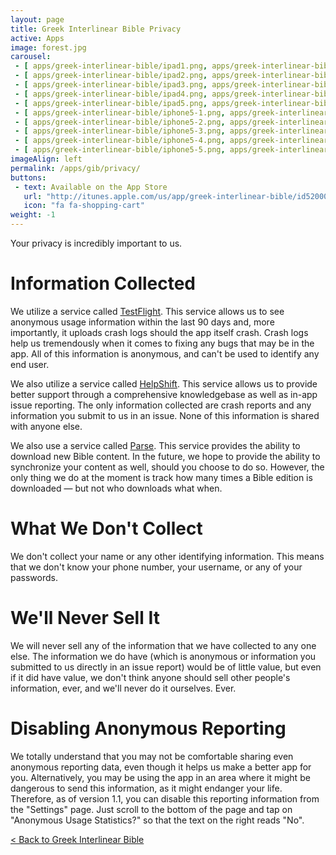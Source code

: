 ```yaml
---
layout: page
title: Greek Interlinear Bible Privacy
active: Apps
image: forest.jpg
carousel:
 - [ apps/greek-interlinear-bible/ipad1.png, apps/greek-interlinear-bible/ipad1.png ]
 - [ apps/greek-interlinear-bible/ipad2.png, apps/greek-interlinear-bible/ipad2.png ]
 - [ apps/greek-interlinear-bible/ipad3.png, apps/greek-interlinear-bible/ipad3.png ]
 - [ apps/greek-interlinear-bible/ipad4.png, apps/greek-interlinear-bible/ipad4.png ]
 - [ apps/greek-interlinear-bible/ipad5.png, apps/greek-interlinear-bible/ipad5.png ]
 - [ apps/greek-interlinear-bible/iphone5-1.png, apps/greek-interlinear-bible/iphone5-1.png ]
 - [ apps/greek-interlinear-bible/iphone5-2.png, apps/greek-interlinear-bible/iphone5-2.png ]
 - [ apps/greek-interlinear-bible/iphone5-3.png, apps/greek-interlinear-bible/iphone5-3.png ]
 - [ apps/greek-interlinear-bible/iphone5-4.png, apps/greek-interlinear-bible/iphone5-4.png ]
 - [ apps/greek-interlinear-bible/iphone5-5.png, apps/greek-interlinear-bible/iphone5-5.png ]
imageAlign: left
permalink: /apps/gib/privacy/
buttons:
 - text: Available on the App Store
   url: "http://itunes.apple.com/us/app/greek-interlinear-bible/id520000138?mt=8"
   icon: "fa fa-shopping-cart"
weight: -1
---
```

Your privacy is incredibly important to us.

# Information Collected

We utilize a service called [TestFlight](http://testflightapp.com/). This service allows us to see anonymous usage information within the last 90 days and, more importantly, it uploads crash logs should the app itself crash. Crash logs help us tremendously when it comes to fixing any bugs that may be in the app. All of this information is anonymous, and can't be used to identify any end user.

We also utilize a service called [HelpShift](http://www.helpshift.com/). This service allows us to provide better support through a comprehensive knowledgebase as well as in-app issue reporting. The only information collected are crash reports and any information you submit to us in an issue. None of this information is shared with anyone else.

We also use a service called [Parse](http://www.parse.com/). This service provides the ability to download new Bible content. In the future, we hope to provide the ability to synchronize your content as well, should you choose to do so. However, the only thing we do at the moment is track how many times a Bible edition is downloaded — but not who downloads what when.

# What We Don't Collect

We don't collect your name or any other identifying information. This means that we don't know your phone number, your username, or any of your passwords.

# We'll Never Sell It

We will never sell any of the information that we have collected to any one else. The information we do have (which is anonymous or information you submitted to us directly in an issue report) would be of little value, but even if it did have value, we don't think anyone should sell other people's information, ever, and we'll never do it ourselves. Ever.

# Disabling Anonymous Reporting

We totally understand that you may not be comfortable sharing even anonymous reporting data, even though it helps us make a better app for you. Alternatively, you may be using the app in an area where it might be dangerous to send this information, as it might endanger your life. Therefore, as of version 1.1, you can disable this reporting information from the "Settings" page. Just scroll to the bottom of the page and tap on "Anonymous Usage Statistics?" so that the text on the right reads "No".

[< Back to Greek Interlinear Bible](../)
